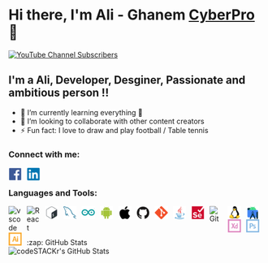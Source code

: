 # Hi there, I'm Ali - Ghanem [CyberPro][youtube] 👋 

[![YouTube Channel Subscribers](https://img.shields.io/youtube/channel/subscribers/UCDCHcqyeQgJ-jVSd6VJkbCw?logo=youtube&logoColor=red&style=for-the-badge)][youtube]

## I'm a Ali, Developer, Desginer, Passionate and ambitious person !!

- 🌱 I’m currently learning everything 🤣
- 👯 I’m looking to collaborate with other content creators
- ⚡ Fun fact: I love to draw and play football / Table tennis

### Connect with me:
<img align="left" alt="vscode" width="26px" src="https://github.com/devicons/devicon/blob/master/icons/facebook/facebook-original.svg" style="padding-right:10px;" />
<img align="left" alt="vscode" width="26px" src="https://github.com/devicons/devicon/blob/master/icons/linkedin/linkedin-original.svg" style="padding-right:10px;" />
<br />

### Languages and Tools:

<img align="left" alt="vscode" width="26px" src="https://cdn.jsdelivr.net/gh/devicons/devicon/icons/vscode/vscode-original.svg" style="padding-right:10px;" />
<img align="left" alt="React" width="26px" src="https://cdn.jsdelivr.net/gh/devicons/devicon/icons/react/react-original.svg" style="padding-right:10px;" />
<img align="left" alt="Gatsby" width="26px" src="https://github.com/devicons/devicon/blob/master/icons/bash/bash-original.svg" style="padding-right:10px;" />
<img align="left" alt="GraphQL" width="26px" src="https://github.com/devicons/devicon/blob/master/icons/mysql/mysql-original.svg" style="padding-right:10px;" />
<img align="left" alt="Node.js" width="26px" src="https://github.com/devicons/devicon/blob/master/icons/arduino/arduino-original.svg" style="padding-right:10px;" />
<img align="left" alt="MongoDB" width="26px" src="https://github.com/devicons/devicon/blob/master/icons/android/android-original.svg" style="padding-right:10px;" />
<img align="left" alt="MySQL" width="26px" src="https://github.com/devicons/devicon/blob/master/icons/apple/apple-original.svg" style="padding-right:10px;" />
<img align="left" alt="Git" width="26px" src="https://github.com/devicons/devicon/blob/master/icons/github/github-original.svg" style="padding-right:10px;" />
<img align="left" alt="Git" width="26px" src="https://github.com/devicons/devicon/blob/master/icons/git/git-original.svg" style="padding-right:10px;" />
<img align="left" alt="Git" width="26px" src="https://github.com/devicons/devicon/blob/master/icons/java/java-original.svg" style="padding-right:10px;" />
<img align="left" alt="Git" width="26px" src="https://github.com/devicons/devicon/blob/master/icons/selenium/selenium-original.svg" style="padding-right:10px;" />
<img align="left" alt="Git" width="26px" src="https://cdn.jsdelivr.net/gh/devicons/devicon/icons/git/git-original.svg" style="padding-right:10px;" />
<img align="left" alt="Git" width="26px" src="https://github.com/devicons/devicon/blob/master/icons/linux/linux-original.svg" style="padding-right:10px;" />
<img align="left" alt="Git" width="26px" src="https://github.com/devicons/devicon/blob/master/icons/androidstudio/androidstudio-original.svg" style="padding-right:10px;" />
<img align="left" alt="Git" width="26px" src="https://github.com/devicons/devicon/blob/master/icons/xd/xd-line.svg" style="padding-right:10px;" />
<img align="left" alt="Git" width="26px" src="https://github.com/devicons/devicon/blob/master/icons/photoshop/photoshop-line.svg" style="padding-right:10px;" />
<img align="left" alt="Git" width="26px" src="https://github.com/devicons/devicon/blob/master/icons/illustrator/illustrator-line.svg" style="padding-right:10px;" />
<br />
<br />

---

  <summary>:zap: GitHub Stats</summary>

<img align="left" alt="codeSTACKr's GitHub Stats" src="https://github-readme-stats.vercel.app/api?username=CyberPro99&show_icons=true&hide_border=false&title_color=ff652f&icon_color=FFE400&bg_color=09131B&text_color=ffffff&border_color=0c1a25" />

</details>

[youtube]: https://www.youtube.com/channel/UCc_4jqklAGFNvsDrGTNQAgQ
[linkedin]: https://www.linkedin.com/in/ali-ghanem-a88b70221/
